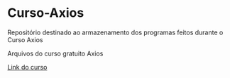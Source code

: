 # Curso-Axios
Repositório destinado ao armazenamento dos programas feitos durante o Curso Axios

Arquivos do curso gratuito Axios

[Link do curso](https://www.youtube.com/playlist?list=PLcoYAcR89n-pbc60vYzVD1Fva5KaPmlGQ)

